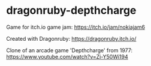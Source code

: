 # dragonruby-depthcharge

Game for itch.io game jam:
https://itch.io/jam/nokiajam6

Created with Dragonruby:
https://dragonruby.itch.io/

Clone of an arcade game 'Depthcharge' from 1977:
https://www.youtube.com/watch?v=Zi-Y50Wi194
